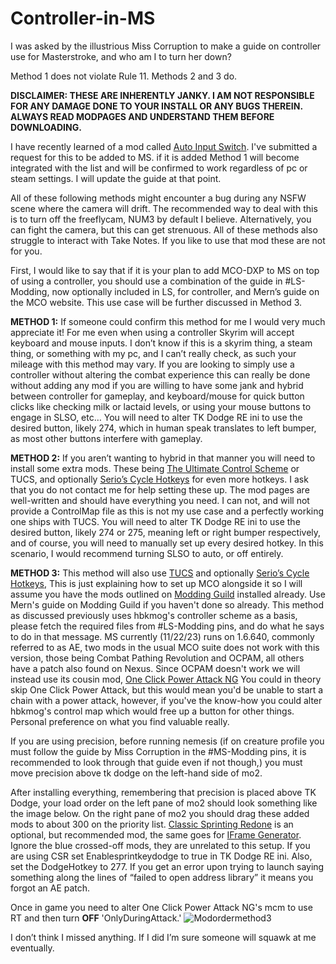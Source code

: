# Controller-in-MS
I was asked by the illustrious Miss Corruption to make a guide on controller use for Masterstroke, and who am I to turn her down?

Method 1 does not violate Rule 11. Methods 2 and 3 do.

**DISCLAIMER: THESE ARE INHERENTLY JANKY. I AM NOT RESPONSIBLE FOR ANY DAMAGE DONE TO YOUR INSTALL OR ANY BUGS THEREIN. ALWAYS READ MODPAGES AND UNDERSTAND THEM BEFORE DOWNLOADING.**

I have recently learned of a mod called [Auto Input Switch](https://www.nexusmods.com/skyrimspecialedition/mods/54309?tab=description). I've submitted a request for this to be added to MS. if it is added Method 1 will become integrated with the list and will be confirmed to work regardless of pc or steam settings. I will update the guide at that point.

All of these following methods might encounter a bug during any NSFW scene where the camera will drift. The recommended way to deal with this is to turn off the freeflycam, NUM3 by default I believe. Alternatively, you can fight the camera, but this can get strenuous. All of these methods also struggle to interact with Take Notes. If you like to use that mod these are not for you.

First, I would like to say that if it is your plan to add MCO-DXP to MS on top of using a controller, you should use a combination of the guide in #LS-Modding, now optionally included in LS, for controller, and Mern’s guide on the MCO website. This use case will be further discussed in Method 3. 

**METHOD 1:** If someone could confirm this method for me I would very much appreciate it! For me even when using a controller Skyrim will accept keyboard and mouse inputs. I don’t know if this is a skyrim thing, a steam thing, or something with my pc, and I can’t really check, as such your mileage with this method may vary. If you are looking to simply use a controller without altering the combat experience this can really be done without adding any mod if you are willing to have some jank and hybrid between controller for gameplay, and keyboard/mouse for quick button clicks like checking milk or lactaid levels, or using your mouse buttons to engage in SLSO, etc… You will need to alter TK Dodge RE ini to use the desired button, likely 274, which in human speak translates to left bumper, as most other buttons interfere with gameplay.

**METHOD 2:** If you aren’t wanting to hybrid in that manner you will need to install some extra mods. These being [The Ultimate Control Scheme](https://www.nexusmods.com/skyrimspecialedition/mods/29381) or TUCS, and optionally [Serio’s Cycle Hotkeys](https://www.nexusmods.com/skyrimspecialedition/mods/27184) for even more hotkeys. I ask that you do not contact me for help setting these up. The mod pages are well-written and should have everything you need. I can not, and will not provide a ControlMap file as this is not my use case and a perfectly working one ships with TUCS. You will need to alter TK Dodge RE ini to use the desired button, likely 274 or 275, meaning left or right bumper respectively, and of course, you will need to manually set up every desired hotkey. In this scenario, I would recommend turning SLSO to auto, or off entirely.

**METHOD 3:** This method will also use [TUCS](https://www.nexusmods.com/skyrimspecialedition/mods/29381) and optionally [Serio’s Cycle Hotkeys](https://www.nexusmods.com/skyrimspecialedition/mods/27184), This is just explaining how to set up MCO alongside it so I will assume you have the mods outlined on [Modding Guild](https://modding-guild.com/mod/attack-mcodxp/) installed already. Use Mern's guide on Modding Guild if you haven't done so already. This method as discussed previously uses hbkmog's controller scheme as a basis, please fetch the required files from #LS-Modding pins, and do what he says to do in that message. 
MS currently (11/22/23) runs on 1.6.640, commonly referred to as AE, two mods in the usual MCO suite does not work with this version, those being Combat Pathing Revolution and OCPAM, all others have a patch also found on Nexus. 
Since OCPAM doesn't work we will instead use its cousin mod, [One Click Power Attack NG](https://www.nexusmods.com/skyrimspecialedition/mods/60878)
 You could in theory skip One Click Power Attack, but this would mean you'd be unable to start a chain with a power attack, however, if you've the know-how you could alter hbkmog's control map which would free up a button for other things. Personal preference on what you find valuable really.

If you are using precision, before running nemesis (if on creature profile you must follow the guide by Miss Corruption in the #MS-Modding pins, it is recommended to look through that guide even if not though,) you must move precision above tk dodge on the left-hand side of mo2. 

After installing everything, remembering that precision is placed above TK Dodge, your load order on the left pane of mo2 should look something like the image below. On the right pane of mo2 you should drag these added mods to about 300 on the priority list. [Classic Sprinting Redone](https://www.nexusmods.com/skyrimspecialedition/mods/20166) is an optional, but recommended mod, the same goes for [IFrame Generator](https://www.nexusmods.com/skyrimspecialedition/mods/82737?tab=description). Ignore the blue crossed-off mods, they are unrelated to this setup. If you are using CSR set Enablesprintkeydodge to true in TK Dodge RE ini. Also, set the DodgeHotkey to 277. If you get an error upon trying to launch saying something along the lines of “failed to open address library” it means you forgot an AE patch. 

Once in game you need to alter One Click Power Attack NG's mcm to use RT and then turn **OFF** 'OnlyDuringAttack.' 
![Modordermethod3](https://github.com/Turtman69/Controller-in-MS/assets/151793140/65d9b566-0b1c-4c47-932c-ea2366605815)


I don’t think I missed anything. If I did I’m sure someone will squawk at me eventually.




